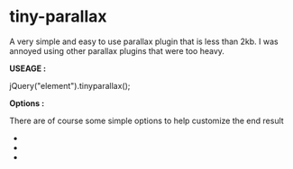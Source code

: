 # tiny-parallax
A very simple and easy to use parallax plugin that is less than 2kb. I was annoyed using other parallax plugins that were too heavy. 




<b>USEAGE :</b>

jQuery("element").tinyparallax();


<b>Options :</b>

There are of course some simple options to help customize the end result

<ul>
<li></li>
<li></li>
<li></li>
</ul>
